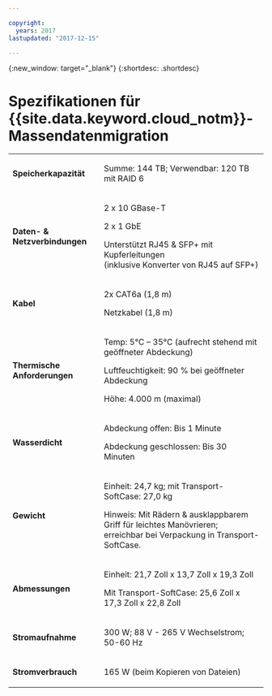 ```yaml
---

copyright:
  years: 2017
lastupdated: "2017-12-15"

---
```

{:new_window: target="_blank"}
{:shortdesc: .shortdesc}

# Spezifikationen für {{site.data.keyword.cloud_notm}}-Massendatenmigration

<table>
        <colgroup>
          <col/>
          <col/>
        </colgroup>
        <tbody>
          <tr>
            <td>
              <p>
                <strong>Speicherkapazität</strong>
              </p>
            </td>
            <td>
              <p>Summe: 144 TB; Verwendbar: 120 TB mit RAID 6</p>
            </td>
          </tr>
          <tr>
            <td>
              <p>
                <strong>Daten- &amp; Netzverbindungen</strong>
              </p>
            </td>
            <td>
              <p>2 x 10 GBase-T</p>
              <p>2 x 1 GbE</p>
              <p>Unterstützt RJ45 &amp; SFP+ mit Kupferleitungen <br/> (inklusive Konverter von RJ45 auf SFP+)</p>
            </td>
          </tr>
          <tr>
            <td>
              <p>
                <strong>Kabel</strong>
              </p>
            </td>
            <td>
              <p>2x CAT6a (1,8 m)</p>
              <p>Netzkabel (1,8 m)</p>
            </td>
          </tr>
          <tr>
            <td>
              <p>
                <strong>Thermische Anforderungen</strong>
              </p>
            </td>
            <td>
              <p>Temp: 5°C – 35°C (aufrecht stehend mit geöffneter Abdeckung)</p>
              <p>Luftfeuchtigkeit: 90 %  bei geöffneter Abdeckung</p>
              <p>Höhe: 4.000 m (maximal)</p>
            </td>
          </tr>
          <tr>
            <td>
              <p>
                <strong>Wasserdicht</strong>
              </p>
            </td>
            <td>
              <p>Abdeckung offen: Bis 1 Minute</p>
              <p>Abdeckung geschlossen: Bis 30 Minuten</p>
            </td>
          </tr>
          <tr>
            <td>
              <p>
                <strong>Gewicht</strong>
              </p>
            </td>
            <td>
              <p>Einheit: 24,7 kg; mit Transport-SoftCase: 27,0 kg</p>
              <p>Hinweis: Mit Rädern &amp; ausklappbarem Griff für leichtes Manövrieren; erreichbar bei Verpackung in Transport-SoftCase.</p>
            </td>
          </tr>
          <tr>
            <td>
              <p>
                <strong>Abmessungen</strong>
              </p>
            </td>
            <td>
              <p>Einheit: 21,7 Zoll x 13,7 Zoll x 19,3 Zoll</p>
              <p>Mit Transport-SoftCase: 25,6 Zoll x 17,3 Zoll x 22,8 Zoll</p>
            </td>
          </tr>
          <tr>
            <td>
              <p>
                <strong>Stromaufnahme</strong>
              </p>
            </td>
            <td>
              <p>300 W; 88 V - 265 V Wechselstrom; 50-60 Hz</p>
            </td>
          </tr>
          <tr>
            <td>
              <p>
                <strong>Stromverbrauch</strong>
              </p>
            </td>
            <td>
              <p>165 W (beim Kopieren von Dateien)</p>
            </td>
          </tr>
        </tbody>
</table>
